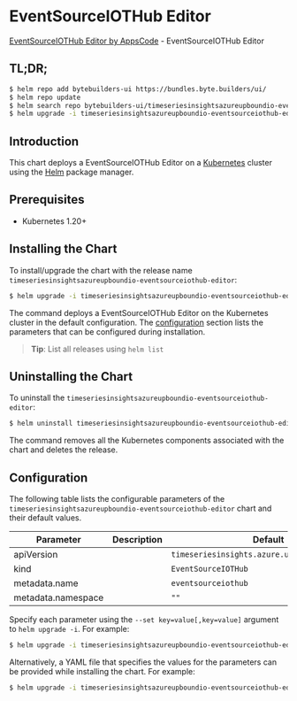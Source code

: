 # EventSourceIOTHub Editor

[EventSourceIOTHub Editor by AppsCode](https://byte.builders) - EventSourceIOTHub Editor

## TL;DR;

```bash
$ helm repo add bytebuilders-ui https://bundles.byte.builders/ui/
$ helm repo update
$ helm search repo bytebuilders-ui/timeseriesinsightsazureupboundio-eventsourceiothub-editor --version=v0.4.18
$ helm upgrade -i timeseriesinsightsazureupboundio-eventsourceiothub-editor bytebuilders-ui/timeseriesinsightsazureupboundio-eventsourceiothub-editor -n default --create-namespace --version=v0.4.18
```

## Introduction

This chart deploys a EventSourceIOTHub Editor on a [Kubernetes](http://kubernetes.io) cluster using the [Helm](https://helm.sh) package manager.

## Prerequisites

- Kubernetes 1.20+

## Installing the Chart

To install/upgrade the chart with the release name `timeseriesinsightsazureupboundio-eventsourceiothub-editor`:

```bash
$ helm upgrade -i timeseriesinsightsazureupboundio-eventsourceiothub-editor bytebuilders-ui/timeseriesinsightsazureupboundio-eventsourceiothub-editor -n default --create-namespace --version=v0.4.18
```

The command deploys a EventSourceIOTHub Editor on the Kubernetes cluster in the default configuration. The [configuration](#configuration) section lists the parameters that can be configured during installation.

> **Tip**: List all releases using `helm list`

## Uninstalling the Chart

To uninstall the `timeseriesinsightsazureupboundio-eventsourceiothub-editor`:

```bash
$ helm uninstall timeseriesinsightsazureupboundio-eventsourceiothub-editor -n default
```

The command removes all the Kubernetes components associated with the chart and deletes the release.

## Configuration

The following table lists the configurable parameters of the `timeseriesinsightsazureupboundio-eventsourceiothub-editor` chart and their default values.

|     Parameter      | Description |                         Default                          |
|--------------------|-------------|----------------------------------------------------------|
| apiVersion         |             | <code>timeseriesinsights.azure.upbound.io/v1beta1</code> |
| kind               |             | <code>EventSourceIOTHub</code>                           |
| metadata.name      |             | <code>eventsourceiothub</code>                           |
| metadata.namespace |             | <code>""</code>                                          |


Specify each parameter using the `--set key=value[,key=value]` argument to `helm upgrade -i`. For example:

```bash
$ helm upgrade -i timeseriesinsightsazureupboundio-eventsourceiothub-editor bytebuilders-ui/timeseriesinsightsazureupboundio-eventsourceiothub-editor -n default --create-namespace --version=v0.4.18 --set apiVersion=timeseriesinsights.azure.upbound.io/v1beta1
```

Alternatively, a YAML file that specifies the values for the parameters can be provided while
installing the chart. For example:

```bash
$ helm upgrade -i timeseriesinsightsazureupboundio-eventsourceiothub-editor bytebuilders-ui/timeseriesinsightsazureupboundio-eventsourceiothub-editor -n default --create-namespace --version=v0.4.18 --values values.yaml
```
